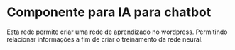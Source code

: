 # Componente para IA para chatbot
Esta rede permite criar uma rede de aprendizado no wordpress.
Permitindo relacionar informações a fim de criar o treinamento da rede neural.


